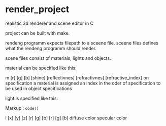 # render_project
realistic 3d renderer and scene editor in C

project can be built with make.

rendeng programm expects filepath to a sceene file.
sceene files defines what the rendeng programm should render.

scene files consist of materials, lights and objects.

material can be specified like this:

m [r] [g] [b] [shine] [reflectivnes] [refractivnes] [refractive_index]
on specification a material is assigned an index in the oder of specification to be used in object specifications


light is specified like this:

Markup : `code()`

l [x] [y] [z]  [r] [g] [b]    [r] [g] [b]
              diffuse color  specular color
